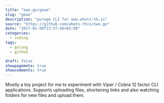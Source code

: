 ```yaml
---
title: "owo.go/gowo"
slug: "gowo"
description: "purego CLI for owo.whats-th.is"
source: "https://github.com/whats-this/owo.go"
date: "2017-01-04T13:57:46+02:00"
categories: 
  - coding
tags:
  - golang
  - github

draft: false
showpagemeta: true
showcomments: true
---
```


Mostly a toy project for me to experiment with Viper / Cobra 12 factor CLI applications.
Supports uploading files, shortening links and also watching folders for new files and upload them.